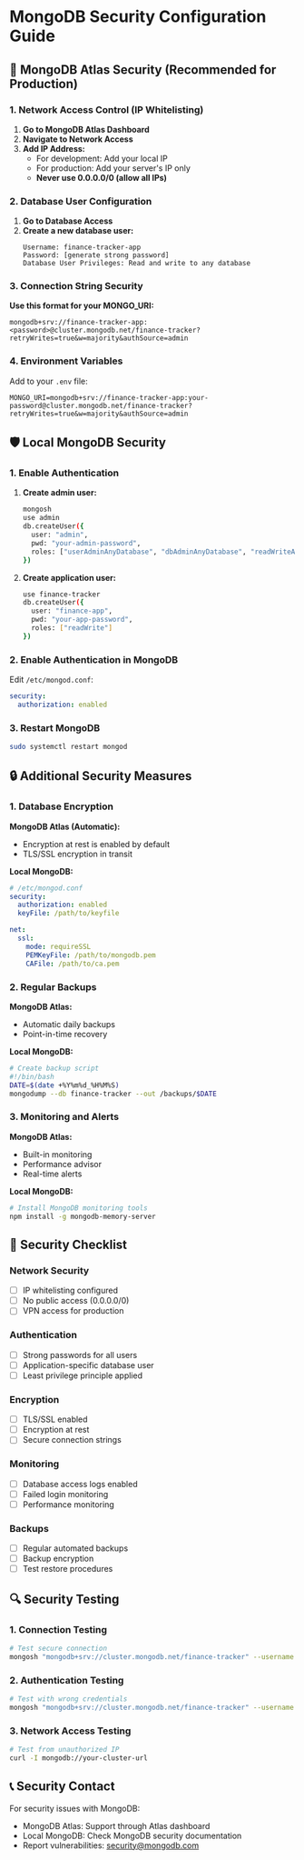 # MongoDB Security Configuration Guide

## 🔐 MongoDB Atlas Security (Recommended for Production)

### 1. Network Access Control (IP Whitelisting)

1. **Go to MongoDB Atlas Dashboard**
2. **Navigate to Network Access**
3. **Add IP Address:**
   - For development: Add your local IP
   - For production: Add your server's IP only
   - **Never use 0.0.0.0/0 (allow all IPs)**

### 2. Database User Configuration

1. **Go to Database Access**
2. **Create a new database user:**
   ```
   Username: finance-tracker-app
   Password: [generate strong password]
   Database User Privileges: Read and write to any database
   ```

### 3. Connection String Security

**Use this format for your MONGO_URI:**
```
mongodb+srv://finance-tracker-app:<password>@cluster.mongodb.net/finance-tracker?retryWrites=true&w=majority&authSource=admin
```

### 4. Environment Variables

Add to your `.env` file:
```env
MONGO_URI=mongodb+srv://finance-tracker-app:your-password@cluster.mongodb.net/finance-tracker?retryWrites=true&w=majority&authSource=admin
```

## 🛡️ Local MongoDB Security

### 1. Enable Authentication

1. **Create admin user:**
   ```bash
   mongosh
   use admin
   db.createUser({
     user: "admin",
     pwd: "your-admin-password",
     roles: ["userAdminAnyDatabase", "dbAdminAnyDatabase", "readWriteAnyDatabase"]
   })
   ```

2. **Create application user:**
   ```bash
   use finance-tracker
   db.createUser({
     user: "finance-app",
     pwd: "your-app-password",
     roles: ["readWrite"]
   })
   ```

### 2. Enable Authentication in MongoDB

Edit `/etc/mongod.conf`:
```yaml
security:
  authorization: enabled
```

### 3. Restart MongoDB
```bash
sudo systemctl restart mongod
```

## 🔒 Additional Security Measures

### 1. Database Encryption

**MongoDB Atlas (Automatic):**
- Encryption at rest is enabled by default
- TLS/SSL encryption in transit

**Local MongoDB:**
```yaml
# /etc/mongod.conf
security:
  authorization: enabled
  keyFile: /path/to/keyfile

net:
  ssl:
    mode: requireSSL
    PEMKeyFile: /path/to/mongodb.pem
    CAFile: /path/to/ca.pem
```

### 2. Regular Backups

**MongoDB Atlas:**
- Automatic daily backups
- Point-in-time recovery

**Local MongoDB:**
```bash
# Create backup script
#!/bin/bash
DATE=$(date +%Y%m%d_%H%M%S)
mongodump --db finance-tracker --out /backups/$DATE
```

### 3. Monitoring and Alerts

**MongoDB Atlas:**
- Built-in monitoring
- Performance advisor
- Real-time alerts

**Local MongoDB:**
```bash
# Install MongoDB monitoring tools
npm install -g mongodb-memory-server
```

## 🚨 Security Checklist

### Network Security
- [ ] IP whitelisting configured
- [ ] No public access (0.0.0.0/0)
- [ ] VPN access for production

### Authentication
- [ ] Strong passwords for all users
- [ ] Application-specific database user
- [ ] Least privilege principle applied

### Encryption
- [ ] TLS/SSL enabled
- [ ] Encryption at rest
- [ ] Secure connection strings

### Monitoring
- [ ] Database access logs enabled
- [ ] Failed login monitoring
- [ ] Performance monitoring

### Backups
- [ ] Regular automated backups
- [ ] Backup encryption
- [ ] Test restore procedures

## 🔍 Security Testing

### 1. Connection Testing
```bash
# Test secure connection
mongosh "mongodb+srv://cluster.mongodb.net/finance-tracker" --username finance-tracker-app
```

### 2. Authentication Testing
```bash
# Test with wrong credentials
mongosh "mongodb+srv://cluster.mongodb.net/finance-tracker" --username wrong-user
```

### 3. Network Access Testing
```bash
# Test from unauthorized IP
curl -I mongodb://your-cluster-url
```

## 📞 Security Contact

For security issues with MongoDB:
- MongoDB Atlas: Support through Atlas dashboard
- Local MongoDB: Check MongoDB security documentation
- Report vulnerabilities: security@mongodb.com 